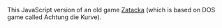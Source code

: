 This JavaScript version of an old game [Zatacka](http://zatacka.sourceforge.net/)  (which is based on DOS game called Achtung die Kurve). 